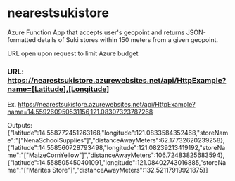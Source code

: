 # nearestsukistore
Azure Function App that accepts user's geopoint and returns JSON-formatted details of Suki stores within 150 meters from a given geopoint.

URL open upon request to limit Azure budget

### URL: https://nearestsukistore.azurewebsites.net/api/HttpExample?name=[Latitude],[Longitude]

Ex. https://nearestsukistore.azurewebsites.net/api/HttpExample?name=14.559260950531156,121.08307323787268

Outputs:
{"latitude":14.558772451263168,"longitude":121.0833584352468,"storeName":"[\"NenaSchoolSupplies\"]","distanceAwayMeters":62.17732620239258},{"latitude":14.558560728793498,"longitude":121.08239213419192,"storeName":"[\"MaizeCornYellow\"]","distanceAwayMeters":106.72483825683594},{"latitude":14.558505450401091,"longitude":121.08402743016885,"storeName":"[\"Marites Store\"]","distanceAwayMeters":132.52117919921875}]
